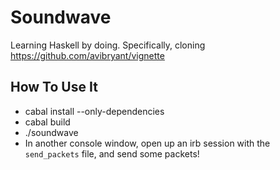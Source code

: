 # Soundwave

Learning Haskell by doing. Specifically, cloning https://github.com/avibryant/vignette

## How To Use It

* cabal install --only-dependencies
* cabal build
* ./soundwave
* In another console window, open up an irb session with the `send_packets` file, and send some packets!
